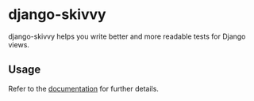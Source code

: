 # django-skivvy

django-skivvy helps you write better and more readable tests for Django views.

## Usage

Refer to the [documentation](https://cadasta.github.io/django-skivvy/#django-skivvy) for further details.
